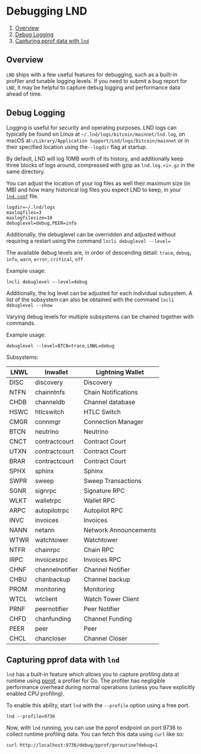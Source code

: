 # Debugging LND

1. [Overview](debugging\_lnd.md#overview)
2. [Debug Logging](debugging\_lnd.md#debug-logging)
3. [Capturing pprof data with `lnd`](debugging\_lnd.md#capturing-pprof-data-with-lnd)

## Overview

`LND` ships with a few useful features for debugging, such as a built-in profiler and tunable logging levels. If you need to submit a bug report for `LND`, it may be helpful to capture debug logging and performance data ahead of time.

## Debug Logging

Logging is useful for security and operating purposes. LND logs can typically be found on Linux at `~/.lnd/logs/bitcoin/mainnet/lnd.log`, on macOS at ​​`~/Library/Application Support/Lnd/logs/bitcoin/mainnet` or in their specified location using the`--logdir` flag at startup.

By default, LND will log 10MB worth of its history, and additionally keep three blocks of logs around, compressed with gzip as `lnd.log.<i>.gz` in the same directory.

You can adjust the location of your log files as well their maximum size (in MB) and how many historical log files you expect LND to keep, in your [`lnd.conf`](lnd.conf.md) file.

`logdir=~/.lnd/logs`\
`maxlogfiles=3`\
`maxlogfilesize=10`\
`debuglevel=debug,PEER=info`

Additionally, the debuglevel can be overridden and adjusted without requiring a restart using the command `lncli debuglevel --level=`

The available debug levels are, in order of descending detail: `trace`, `debug`, `info`, `warn`, `error`, `critical`, `off`

Example usage:

`lncli debuglevel –-level=debug`

Additionally, the log level can be adjusted for each individual subsystem. A list of the subsystem can also be obtained with the command `lncli debuglevel --show`

Varying debug levels for multiple subsystems can be chained together with commands.

Example usage:

`debuglevel --level=BTCN=trace,LNWL=debug`

Subsystems:

| LNWL | lnwallet        | Lightning Wallet      |
| ---- | --------------- | --------------------- |
| DISC | discovery       | Discovery             |
| NTFN | chainntnfs      | Chain Notifications   |
| CHDB | channeldb       | Channel database      |
| HSWC | htlcswitch      | HTLC Switch           |
| CMGR | connmgr         | Connection Manager    |
| BTCN | neutrino        | Neutrino              |
| CNCT | contractcourt   | Contract Court        |
| UTXN | contractcourt   | Contract Court        |
| BRAR | contractcourt   | Contract Court        |
| SPHX | sphinx          | Sphinx                |
| SWPR | sweep           | Sweep Transactions    |
| SGNR | signrpc         | Signature RPC         |
| WLKT | walletrpc       | Wallet RPC            |
| ARPC | autopilotrpc    | Autopilot RPC         |
| INVC | invoices        | Invoices              |
| NANN | netann          | Network Announcements |
| WTWR | watchtower      | Watchtower            |
| NTFR | chainrpc        | Chain RPC             |
| IRPC | invoicesrpc     | Invoices RPC          |
| CHNF | channelnotifier | Channel Notifier      |
| CHBU | chanbackup      | Channel backup        |
| PROM | monitoring      | Monitoring            |
| WTCL | wtclient        | Watch Tower Client    |
| PRNF | peernotifier    | Peer Notifier         |
| CHFD | chanfunding     | Channel Funding       |
| PEER | peer            | Peer                  |
| CHCL | chancloser      | Channel Closer        |

## Capturing pprof data with `lnd`

`lnd` has a built-in feature which allows you to capture profiling data at runtime using [pprof](https://golang.org/pkg/runtime/pprof/), a profiler for Go. The profiler has negligible performance overhead during normal operations (unless you have explicitly enabled CPU profiling).

To enable this ability, start `lnd` with the `--profile` option using a free port.

```shell
lnd --profile=9736
```

Now, with `lnd` running, you can use the pprof endpoint on port 9736 to collect runtime profiling data. You can fetch this data using `curl` like so:

```shell
curl http://localhost:9736/debug/pprof/goroutine?debug=1
```
